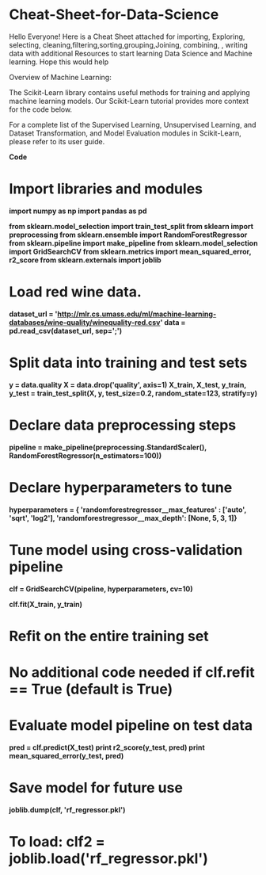 # Cheat-Sheet-for-Data-Science
Hello Everyone! Here is a Cheat Sheet attached for importing, Exploring, selecting, cleaning,filtering,sorting,grouping,Joining, combining, , writing data with additional Resources to start learning Data Science and Machine learning. Hope this would help



Overview of Machine Learning:

The Scikit-Learn library contains useful methods for training and applying machine learning models. Our Scikit-Learn tutorial provides more context for the code below.

For a complete list of the Supervised Learning, Unsupervised Learning, and Dataset Transformation, and Model Evaluation modules in Scikit-Learn, please refer to its user guide.

<strong>Code<strong>
# Import libraries and modules
import numpy as np
import pandas as pd
 
from sklearn.model_selection import train_test_split
from sklearn import preprocessing
from sklearn.ensemble import RandomForestRegressor
from sklearn.pipeline import make_pipeline
from sklearn.model_selection import GridSearchCV
from sklearn.metrics import mean_squared_error, r2_score
from sklearn.externals import joblib 
 
# Load red wine data.
dataset_url = 'http://mlr.cs.umass.edu/ml/machine-learning-databases/wine-quality/winequality-red.csv'
data = pd.read_csv(dataset_url, sep=';')
 
# Split data into training and test sets
y = data.quality
X = data.drop('quality', axis=1)
X_train, X_test, y_train, y_test = train_test_split(X, y, 
                                                    test_size=0.2, 
                                                    random_state=123, 
                                                    stratify=y)
 
# Declare data preprocessing steps
pipeline = make_pipeline(preprocessing.StandardScaler(), 
                         RandomForestRegressor(n_estimators=100))
 
# Declare hyperparameters to tune
hyperparameters = { 'randomforestregressor__max_features' : ['auto', 'sqrt', 'log2'],
                  'randomforestregressor__max_depth': [None, 5, 3, 1]}
 
# Tune model using cross-validation pipeline
clf = GridSearchCV(pipeline, hyperparameters, cv=10)
 
clf.fit(X_train, y_train)
 
# Refit on the entire training set
# No additional code needed if clf.refit == True (default is True)
 
# Evaluate model pipeline on test data
pred = clf.predict(X_test)
print r2_score(y_test, pred)
print mean_squared_error(y_test, pred)
 
# Save model for future use
joblib.dump(clf, 'rf_regressor.pkl')
# To load: clf2 = joblib.load('rf_regressor.pkl')
